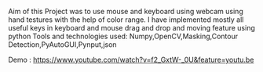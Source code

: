 Aim of this Project was to use mouse and keyboard using webcam using hand testures with the help of color range.
I have implemented mostly all useful keys in keyboard and mouse drag and drop and moving feature using python
Tools and technologies used: Numpy,OpenCV,Masking,Contour Detection,PyAutoGUI,Pynput,json

Demo : https://www.youtube.com/watch?v=f2_GxtW-_0U&feature=youtu.be

